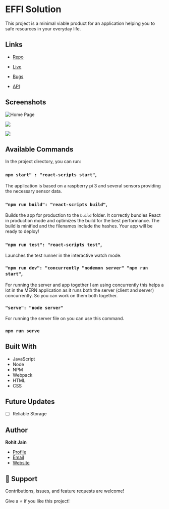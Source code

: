 # EFFI Solution

This project is a minimal viable product for an application helping you to safe resources in your everyday life.

## Links

- [Repo](https://github.com/Rohit19060/<project-name> "<project-name> Repo")

- [Live](<Homepage url> "Live View")

- [Bugs](https://github.com/Rohit19060/<project-name>/issues "Issues Page")

- [API](<API Link> "API")

## Screenshots

![Home Page](/screenshots/1.png "Home Page")

![](/screenshots/2.png)

![](/screenshots/3.png)

## Available Commands

In the project directory, you can run:

### `npm start" : "react-scripts start"`,

The application is based on a raspberry pi 3 and several sensors providing the necessary sensor data.

### `"npm run build": "react-scripts build"`,

Builds the app for production to the `build` folder. It correctly bundles React in production mode and optimizes the build for the best performance. The build is minified and the filenames include the hashes. Your app will be ready to deploy!

### `"npm run test": "react-scripts test"`,

Launches the test runner in the interactive watch mode.

### `"npm run dev": "concurrently "nodemon server" "npm run start"`,

For running the server and app together I am using concurrently this helps a lot in the MERN application as it runs both the server (client and server) concurrently. So you can work on them both together.

### `"serve": "node server"`

For running the server file on you can use this command.

### `npm run serve`

## Built With

- JavaScript
- Node
- NPM
- Webpack
- HTML
- CSS

## Future Updates

- [ ] Reliable Storage

## Author

**Rohit Jain**

- [Profile](https://github.com/rohit19060 "Rohit jain")
- [Email](mailto:rohitjain19060@gmail.com?subject=Hi "Hi!")
- [Website](https://kingtechnologies.in "Welcome")

## 🤝 Support

Contributions, issues, and feature requests are welcome!

Give a ⭐️ if you like this project!
